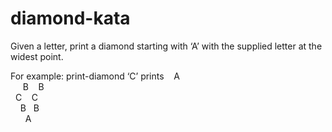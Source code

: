 # diamond-kata

Given a letter, print a diamond starting with ‘A’ with the supplied letter at the widest point.

For example: print-diamond ‘C’ prints
&nbsp;&nbsp; A <br/>  
&nbsp; B &nbsp;&nbsp; B <br/> 
C &nbsp;&nbsp;&nbsp;C <br/> 
&nbsp; B &nbsp; B <br/>  
&nbsp;&nbsp; A
